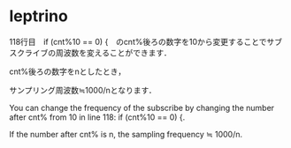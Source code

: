 # leptrino


118行目　if (cnt%10 == 0) {　のcnt%後ろの数字を10から変更することでサブスクライブの周波数を変えることができます．

cnt%後ろの数字をnとしたとき，

サンプリング周波数≒1000/nとなります．


You can change the frequency of the subscribe by changing the number after cnt% from 10 in line 118: if (cnt%10 == 0) {. 

If the number after cnt% is n, the sampling frequency ≒ 1000/n.
